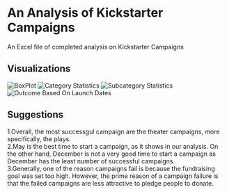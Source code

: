 # An Analysis of Kickstarter Campaigns
An Excel file of completed analysis on Kickstarter Campaigns
## Visualizations
![BoxPlot](path/to/BoxPlot.png)
![Category Statistics](path/to/Category_Statistics.png)
![Subcategory Statistics](path/to/Subcategory_Statistics.png)
![Outcome Based On Launch Dates](path/to/Outcome_Based_On_Launch_Dates.png)
## Suggestions
1.Overall, the most successgul campaign are the theater campaigns, more specifically, the plays.<br/>
2.May is the best time to start a campaign, as it shows in our analysis. On the other hand, December is not a very good time to start a campaign as December has the least number of successful campaigns.<br/>
3.Generally, one of the reason campaigns fail is because the fundraising goal was set too high. However, the prime reason of a campaign failure is that the failed campaigns are less attractive to pledge people to donate.<br/>
